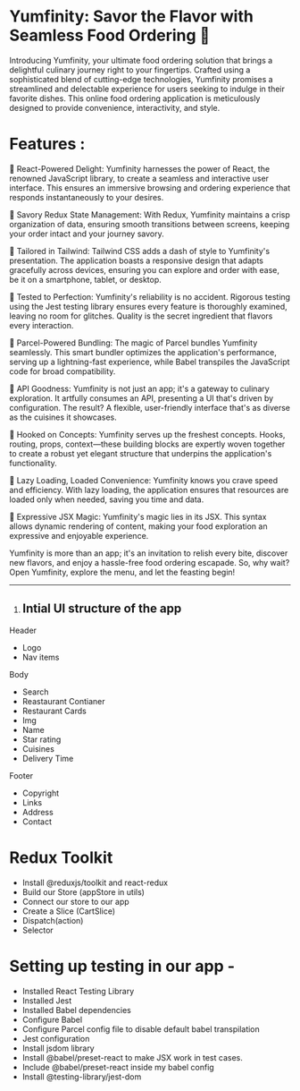 # Yumfinity: Savor the Flavor with Seamless Food Ordering 🍟

Introducing Yumfinity, your ultimate food ordering solution that brings a delightful culinary journey right to your fingertips. Crafted using a sophisticated blend of cutting-edge technologies, Yumfinity promises a streamlined and delectable experience for users seeking to indulge in their favorite dishes. This online food ordering application is meticulously designed to provide convenience, interactivity, and style.

# Features :

🍕 React-Powered Delight: Yumfinity harnesses the power of React, the renowned JavaScript library, to create a seamless and interactive user interface. This ensures an immersive browsing and ordering experience that responds instantaneously to your desires.

🍕 Savory Redux State Management: With Redux, Yumfinity maintains a crisp organization of data, ensuring smooth transitions between screens, keeping your order intact and your journey savory.

🍕 Tailored in Tailwind: Tailwind CSS adds a dash of style to Yumfinity's presentation. The application boasts a responsive design that adapts gracefully across devices, ensuring you can explore and order with ease, be it on a smartphone, tablet, or desktop.

🍕 Tested to Perfection: Yumfinity's reliability is no accident. Rigorous testing using the Jest testing library ensures every feature is thoroughly examined, leaving no room for glitches. Quality is the secret ingredient that flavors every interaction.

🍕 Parcel-Powered Bundling: The magic of Parcel bundles Yumfinity seamlessly. This smart bundler optimizes the application's performance, serving up a lightning-fast experience, while Babel transpiles the JavaScript code for broad compatibility.

🍕 API Goodness: Yumfinity is not just an app; it's a gateway to culinary exploration. It artfully consumes an API, presenting a UI that's driven by configuration. The result? A flexible, user-friendly interface that's as diverse as the cuisines it showcases.

🍕 Hooked on Concepts: Yumfinity serves up the freshest concepts. Hooks, routing, props, context—these building blocks are expertly woven together to create a robust yet elegant structure that underpins the application's functionality.

🍕 Lazy Loading, Loaded Convenience: Yumfinity knows you crave speed and efficiency. With lazy loading, the application ensures that resources are loaded only when needed, saving you time and data.

🍕 Expressive JSX Magic: Yumfinity's magic lies in its JSX. This syntax allows dynamic rendering of content, making your food exploration an expressive and enjoyable experience.


Yumfinity is more than an app; it's an invitation to relish every bite, discover new flavors, and enjoy a hassle-free food ordering escapade. So, why wait? Open Yumfinity, explore the menu, and let the feasting begin!


-----------------------------------------------------------------------------------------------------------------------------------------------------------------------------------------------------------------------

1. Intial UI structure of the app
   ------------------------------
Header
- Logo
- Nav items

Body
- Search
- Reastaurant Contianer
 - Restaurant Cards
  - Img
  - Name
  - Star rating
  - Cuisines
  - Delivery Time

Footer 
- Copyright
- Links
- Address
- Contact

# Redux Toolkit
- Install @reduxjs/toolkit and react-redux
- Build our Store (appStore in utils)
- Connect our store to our app
- Create a Slice (CartSlice)
- Dispatch(action)
- Selector


# Setting up testing in our app -
- Installed React Testing Library
- Installed Jest
- Installed Babel dependencies
- Configure Babel
- Configure Parcel config file to disable default babel transpilation
- Jest configuration
- Install jsdom library
- Install @babel/preset-react to make JSX work in test cases.
- Include  @babel/preset-react inside my babel config
- Install  @testing-library/jest-dom
